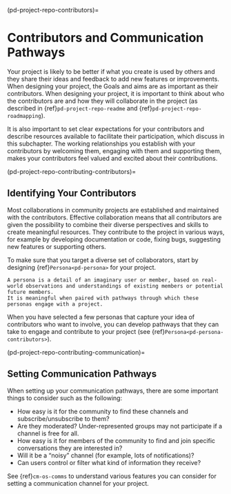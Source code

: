 (pd-project-repo-contributors)=
# Contributors and Communication Pathways

Your project is likely to be better if what you create is used by others and they share their ideas and feedback to add new features or improvements. When designing your project, the Goals and aims are as important as their contributors. When designing your project, it is important to think about who the contributors are and how they will collaborate in the project (as described in {ref}`pd-project-repo-readme` and {ref}`pd-project-repo-roadmapping`).

It is also important to set clear expectations for your contributors and describe resources available to facilitate their participation, which discuss in this subchapter. The working relationships you establish with your contributors by welcoming them, engaging with them and supporting them, makes your contributors feel valued and excited about their contributions.

(pd-project-repo-contributing-contributors)=
## Identifying Your Contributors

Most collaborations in community projects are established and maintained with the contributors. Effective collaboration means that all contributors are given the possibility to combine their diverse perspectives and skills to create meaningful resources. They contribute to the project in various ways, for example by developing documentation or code, fixing bugs, suggesting new features or supporting others.

To make sure that you target a diverse set of collaborators, start by designing {ref}`Persona<pd-persona>` for your project.

```{note}
A persona is a detail of an imaginary user or member, based on real-world observations and understandings of existing members or potential future members.
It is meaningful when paired with pathways through which these personas engage with a project.
```

When you have selected a few personas that capture your idea of contributors who want to involve, you can develop pathways that they can take to engage and contribute to your project (see {ref}`Persona<pd-persona-contributors>`).

(pd-project-repo-contributing-communication)=
## Setting Communication Pathways

When setting up your communication pathways, there are some important things to consider such as the following:
- How easy is it for the community to find these channels and subscribe/unsubscribe to them?
- Are they moderated? Under-represented groups may not participate if a channel is free for all.
- How easy is it for members of the community to find and join specific conversations they are interested in?
- Will it be a “noisy” channel (for example, lots of notifications)?
- Can users control or filter what kind of information they receive?

See {ref}`cm-os-comms` to understand various features you can consider for setting a communication channel for your project.
